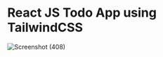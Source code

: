 # React JS Todo App using TailwindCSS


![Screenshot (408)](https://user-images.githubusercontent.com/110910838/225843436-18bc4186-4aa3-4109-92cb-6b96be985f3a.png)

